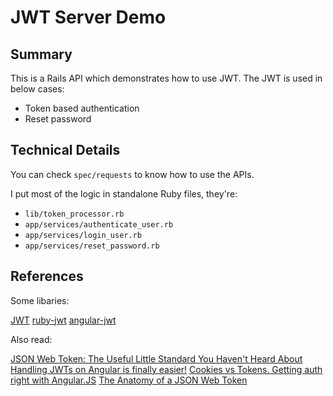 # JWT Server Demo

## Summary

This is a Rails API which demonstrates how to use JWT. The JWT is used in below cases:

- Token based authentication
- Reset password

## Technical Details

You can check `spec/requests` to know how to use the APIs.

I put most of the logic in standalone Ruby files, they're:

- `lib/token_processor.rb`
- `app/services/authenticate_user.rb`
- `app/services/login_user.rb`
- `app/services/reset_password.rb`

## References

Some libaries:

[JWT](http://jwt.io)
[ruby-jwt](https://github.com/progrium/ruby-jwt)
[angular-jwt](https://github.com/auth0/angular-jwt)

Also read:

[JSON Web Token: The Useful Little Standard You Haven't Heard About](http://www.intridea.com/blog/2013/11/7/json-web-token-the-useful-little-standard-you-haven-t-heard-about)
[Handling JWTs on Angular is finally easier!](https://auth0.com/blog/2014/10/01/handling-jwts-on-angular-is-finally-easier/)
[Cookies vs Tokens. Getting auth right with Angular.JS](https://auth0.com/blog/2014/01/07/angularjs-authentication-with-cookies-vs-token/)
[The Anatomy of a JSON Web Token](https://scotch.io/tutorials/the-anatomy-of-a-json-web-token)
